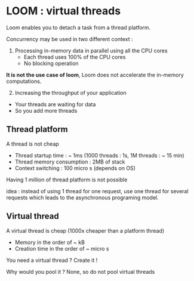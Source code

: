 # LOOM : virtual threads

Loom enables you to detach a task from a thread platform.

Concurrency may be used in two different context :
1) Processing in-memory data in parallel using all the CPU cores
    - Each thread uses 100% of the CPU cores
    - No blocking operation

**It is not the use case of loom**, Loom does not accelerate the in-memory computations.

2) Increasing the throughput of your application
 - Your threads are waiting for data
 - So you add more threads

## Thread platform

A thread is not cheap
- Thread startup time : ~ 1ms (1000 threads : 1s, 1M threads : ~ 15 min)
- Thread memory consumption : 2MB of stack
- Context switching : 100 micro s (depends on OS)

Having 1 million of thread platform is not possible

idea : instead of using 1 thread for one request, use one thread for several requests
which leads to the asynchronous programing model.

## Virtual thread

A virtual thread is cheap (1000x cheaper than a platform thread)
- Memory in the order of ~ kB
- Creation time in the order of ~ micro s

You need a virtual thread ? Create it !

Why would you pool it ?
None, so do not pool virtual threads


